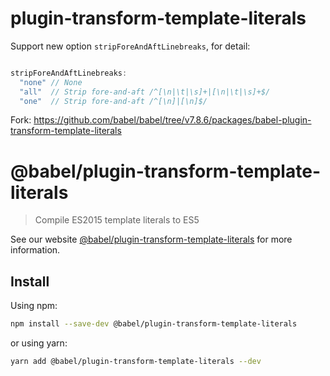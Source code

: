 # plugin-transform-template-literals

Support new option `stripForeAndAftLinebreaks`, for detail:

```javascript

stripForeAndAftLinebreaks:
  "none" // None
  "all"  // Strip fore-and-aft /^[\n|\t|\s]+|[\n|\t|\s]+$/
  "one"  // Strip fore-and-aft /^[\n]|[\n]$/

```

Fork: https://github.com/babel/babel/tree/v7.8.6/packages/babel-plugin-transform-template-literals

# @babel/plugin-transform-template-literals

> Compile ES2015 template literals to ES5

See our website [@babel/plugin-transform-template-literals](https://babeljs.io/docs/en/next/babel-plugin-transform-template-literals.html) for more information.

## Install

Using npm:

```sh
npm install --save-dev @babel/plugin-transform-template-literals
```

or using yarn:

```sh
yarn add @babel/plugin-transform-template-literals --dev
```
